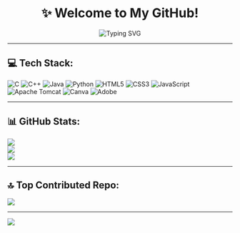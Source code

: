 <h1 align="center">✨ Welcome to My GitHub!</h1>

<p align="center">
  <img src="https://readme-typing-svg.demolab.com?font=Fira+Code&weight=500&size=30&pause=1000&color=00F7FF&center=true&vCenter=true&width=800&lines=I'm+Vaishali!;Growing+with+Technology+🌱;Curious+Mind+Exploring+Code+💻;Crafting+Ideas+into+Reality+✨" alt="Typing SVG" />
</p>

---

## 💻 Tech Stack:
![C](https://img.shields.io/badge/c-%2300599C.svg?style=flat&logo=c&logoColor=white) 
![C++](https://img.shields.io/badge/c++-%2300599C.svg?style=flat&logo=c%2B%2B&logoColor=white) 
![Java](https://img.shields.io/badge/java-%23ED8B00.svg?style=flat&logo=openjdk&logoColor=white) 
![Python](https://img.shields.io/badge/python-3670A0?style=flat&logo=python&logoColor=ffdd54) 
![HTML5](https://img.shields.io/badge/html5-%23E34F26.svg?style=flat&logo=html5&logoColor=white) 
![CSS3](https://img.shields.io/badge/css3-%231572B6.svg?style=flat&logo=css3&logoColor=white) 
![JavaScript](https://img.shields.io/badge/javascript-%23323330.svg?style=flat&logo=javascript&logoColor=%23F7DF1E) 
![Apache Tomcat](https://img.shields.io/badge/apache%20tomcat-%23F8DC75.svg?style=flat&logo=apache-tomcat&logoColor=black) 
![Canva](https://img.shields.io/badge/Canva-%2300C4CC.svg?style=flat&logo=Canva&logoColor=white) 
![Adobe](https://img.shields.io/badge/adobe-%23FF0000.svg?style=flat&logo=adobe&logoColor=white)

---

## 📊 GitHub Stats:
![](https://github-readme-stats.vercel.app/api?username=vaishh11&theme=gotham&hide_border=false&include_all_commits=true&count_private=true)<br/>
![](https://github-readme-streak-stats.herokuapp.com/?user=vaishh11&theme=gotham&hide_border=false)<br/>
![](https://github-readme-stats.vercel.app/api/top-langs/?username=vaishh11&theme=gotham&hide_border=false&include_all_commits=true&count_private=true&layout=compact)

---

## 🔝 Top Contributed Repo:
![](https://github-contributor-stats.vercel.app/api?username=vaishh11&limit=5&theme=gotham&combine_all_yearly_contributions=true)

---

[![](https://visitcount.itsvg.in/api?id=vaishh11&icon=5&color=9)](https://visitcount.itsvg.in)

<!-- Proudly created with GPRM ( https://gprm.itsvg.in ) -->



